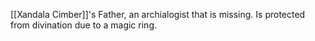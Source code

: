 [[Xandala Cimber]]'s Father, an archialogist that is missing. Is protected from divination due to a magic ring.